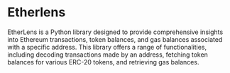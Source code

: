 # Etherlens
EtherLens is a Python library designed to provide comprehensive insights into Ethereum transactions, token balances, and gas balances associated with a specific address. This library offers a range of functionalities, including decoding transactions made by an address, fetching token balances for various ERC-20 tokens, and retrieving gas balances.
